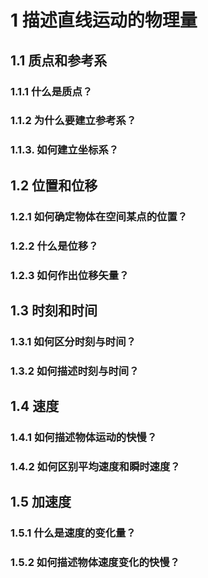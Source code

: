 # 1 描述直线运动的物理量

## 1.1 质点和参考系

### 1.1.1 什么是质点？

### 1.1.2 为什么要建立参考系？

### 1.1.3. 如何建立坐标系？

## 1.2 位置和位移

### 1.2.1 如何确定物体在空间某点的位置？

### 1.2.2 什么是位移？

### 1.2.3 如何作出位移矢量？

## 1.3 时刻和时间

### 1.3.1 如何区分时刻与时间？

### 1.3.2 如何描述时刻与时间？

## 1.4 速度

### 1.4.1 如何描述物体运动的快慢？

### 1.4.2 如何区别平均速度和瞬时速度？

## 1.5 加速度

### 1.5.1 什么是速度的变化量？

### 1.5.2 如何描述物体速度变化的快慢？
